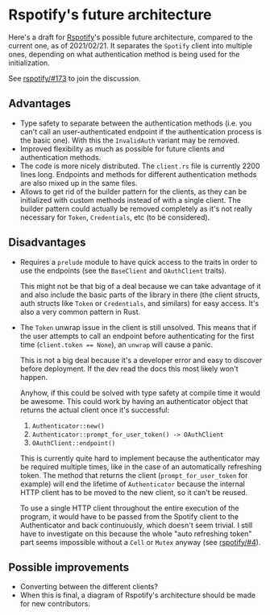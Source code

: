 # Rspotify's future architecture

Here's a draft for [Rspotify](https://github.com/ramsayleung/rspotify)'s
possible future architecture, compared to the current one, as of 2021/02/21. It
separates the `Spotify` client into multiple ones, depending on what
authentication method is being used for the initialization.

See [rspotify/#173](https://github.com/ramsayleung/rspotify/issues/173) to join
the discussion.

## Advantages

* Type safety to separate between the authentication methods (i.e. you can't
  call an user-authenticated endpoint if the authentication process is the basic
  one). With this the `InvalidAuth` variant may be removed.
* Improved flexibility as much as possible for future clients and authentication
  methods.
* The code is more nicely distributed. The `client.rs` file is currently 2200
  lines long. Endpoints and methods for different authentication methods are
  also mixed up in the same files.
* Allows to get rid of the builder pattern for the clients, as they can be
  initialized with custom methods instead of with a single client. The builder
  pattern could actually be removed completely as it's not really necessary for
  `Token`, `Credentials`, etc (to be considered).

## Disadvantages

* Requires a `prelude` module to have quick access to the traits in order to use
  the endpoints (see the `BaseClient` and `OAuthClient` traits).

  This might not be that big of a deal because we can take advantage of it and
  also include the basic parts of the library in there (the client structs, auth
  structs like `Token` or `Credentials`, and similars) for easy access. It's
  also a very common pattern in Rust.
* The `Token` unwrap issue in the client is still unsolved. This means that if
  the user attempts to call an endpoint before authenticating for the first time
  (`client.token == None`), an `unwrap` will cause a panic.

  This is not a big deal because it's a developer error and easy to discover
  before deployment. If the dev read the docs this most likely won't happen.

  Anyhow, if this could be solved with type safety at compile time it would be
  awesome. This could work by having an authenticator object that returns the
  actual client once it's successful:

  1. `Authenticator::new()`
  2. `Authenticator::prompt_for_user_token() -> OAuthClient`
  3. `OAuthClient::endpoint()`

  This is currently quite hard to implement because the authenticator may be
  required multiple times, like in the case of an automatically refreshing
  token. The method that returns the client (`prompt_for_user_token` for
  example) will end the lifetime of `Authenticator` because the internal HTTP
  client has to be moved to the new client, so it can't be reused.

  To use a single HTTP client throughout the entire execution of the program,
  it would have to be passed from the Spotify client to the Authenticator and
  back continuously, which doesn't seem trivial. I still have to investigate on
  this because the whole "auto refreshing token" part seems impossible without a
  `Cell` or `Mutex` anyway (see
  [rspotify/#4](https://github.com/ramsayleung/rspotify/issues)).

## Possible improvements

* Converting between the different clients?
* When this is final, a diagram of Rspotify's architecture should be made for
  new contributors.
